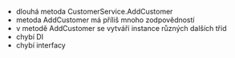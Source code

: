 ﻿- dlouhá metoda CustomerService.AddCustomer
- metoda AddCustomer má příliš mnoho zodpovědností
- v metodě AddCustomer se vytváří instance různých dalších tříd
- chybí DI
- chybí interfacy